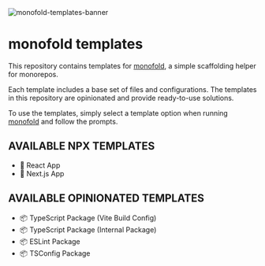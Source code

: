 <img alt="monofold-templates-banner" src="https://user-images.githubusercontent.com/1451664/232226144-e5bfad72-d211-4c8f-ad78-27f1fac2a091.png">

# monofold templates

This repository contains templates for [monofold](https://github.com/kschio/monofold), a simple scaffolding helper for monorepos.

Each template includes a base set of files and configurations. The templates in this repository are opinionated and provide ready-to-use solutions.

To use the templates, simply select a template option when running [monofold](https://github.com/kschio/monofold) and follow the prompts.

## AVAILABLE NPX TEMPLATES

- 🚀 React App
- 🔮 Next.js App

## AVAILABLE OPINIONATED TEMPLATES

- 📦 TypeScript Package (Vite Build Config)
- 📦 TypeScript Package (Internal Package)
- 📦 ESLint Package
- 📦 TSConfig Package

